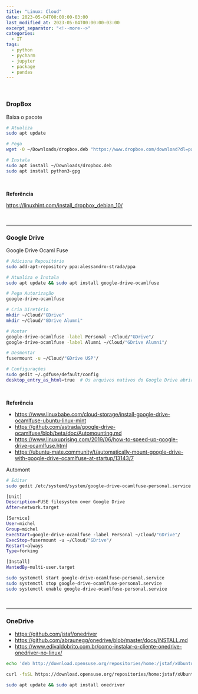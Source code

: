 ```yaml
---
title: "Linux: Cloud"
date: 2023-05-04T00:00:00-03:00
last_modified_at: 2023-05-04T00:00:00-03:00
excerpt_separator: "<!--more-->"
categories:
  - IT
tags:
  - python
  - pycharm
  - jupyter
  - package
  - pandas
---
```


<br>

### DropBox

Baixa o pacote

```bash
# Atualiza
sudo apt update

# Pega
wget -O ~/Downloads/dropbox.deb "https://www.dropbox.com/download?dl=packages/ubuntu/dropbox_2020.03.04_amd64.deb"

# Instala
sudo apt install ~/Downloads/dropbox.deb
sudo apt install python3-gpg
```

<br>

**Referência**

https://linuxhint.com/install_dropbox_debian_10/

<br>

---

### Google Drive

Google Drive Ocaml Fuse

```bash
# Adiciona Repositório
sudo add-apt-repository ppa:alessandro-strada/ppa

# Atualiza e Instala
sudo apt update && sudo apt install google-drive-ocamlfuse

# Pega Autorização
google-drive-ocamlfuse

# Cria Diretório
mkdir ~/Cloud/"GDrive"
mkdir ~/Cloud/"GDrive Alumni"

# Montar
google-drive-ocamlfuse -label Personal ~/Cloud/"GDrive"/
google-drive-ocamlfuse -label Alumni ~/Cloud/"GDrive Alumni"/

# Desmontar
fusermount -u ~/Cloud/"GDrive USP"/

# Configurações
sudo gedit ~/.gdfuse/default/config
desktop_entry_as_html=true  # Os arquivos nativos do Google Drive abrirão
```

<br>

**Referência**

- https://www.linuxbabe.com/cloud-storage/install-google-drive-ocamlfuse-ubuntu-linux-mint
- https://github.com/astrada/google-drive-ocamlfuse/blob/beta/doc/Automounting.md
- https://www.linuxuprising.com/2019/06/how-to-speed-up-google-drive-ocamlfuse.html
- https://ubuntu-mate.community/t/automatically-mount-google-drive-with-google-drive-ocamlfuse-at-startup/13143/7

Automont

```bash
# Editar
sudo gedit /etc/systemd/system/google-drive-ocamlfuse-personal.service

[Unit]
Description=FUSE filesystem over Google Drive
After=network.target

[Service]
User=michel
Group=michel
ExecStart=google-drive-ocamlfuse -label Personal ~/Cloud/"GDrive"/
ExecStop=fusermount -u ~/Cloud/"GDrive"/
Restart=always
Type=forking

[Install]
WantedBy=multi-user.target
```

```bash
sudo systemctl start google-drive-ocamlfuse-personal.service
sudo systemctl stop google-drive-ocamlfuse-personal.service
sudo systemctl enable google-drive-ocamlfuse-personal.service
```

<br>

---

### OneDrive

- https://github.com/jstaf/onedriver
- https://github.com/abraunegg/onedrive/blob/master/docs/INSTALL.md
- https://www.edivaldobrito.com.br/como-instalar-o-cliente-onedrive-onedriver-no-linux/

```bash
echo 'deb http://download.opensuse.org/repositories/home:/jstaf/xUbuntu_20.04/ /' | sudo tee /etc/apt/sources.list.d/home:jstaf.list

curl -fsSL https://download.opensuse.org/repositories/home:jstaf/xUbuntu_20.04/Release.key | gpg --dearmor | sudo tee /etc/apt/trusted.gpg.d/home_jstaf.gpg > /dev/null

sudo apt update && sudo apt install onedriver
```
